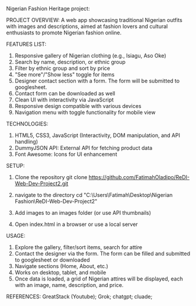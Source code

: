 Nigerian Fashion Heritage project:

PROJECT OVERVIEW: 
A web app showcasing traditional Nigerian outfits with images and descriptions, aimed at fashion lovers and cultural enthusiasts to promote Nigerian fashion online.

FEATURES LIST:
1. Responsive gallery of Nigerian clothing (e.g., Isiagu, Aso Oke)
2. Search by name, description, or ethnic group
3. Filter by ethnic group and sort by price
4. "See more"/"Show less" toggle for items
5. Designer contact section with a form. The form will be submitted to googlesheet.
6. Contact form can be downloaded as well
7. Clean UI with interactivity via JavaScript
8. Responsive design compatible with various devices
9. Navigation menu with toggle functionality for mobile view

TECHNOLOGIES:
1. HTML5, CSS3, JavaScript (Interactivity, DOM manipulation, and API handling)
2. DummyJSON API: External API for fetching product data
3. Font Awesome: Icons for UI enhancement


SETUP:

1. Clone the repository
git clone https://github.com/FatimahOladipo/ReDI-Web-Dev-Project2.git

2. navigate to the directory
cd "C:\Users\Fatimah\Desktop\Nigerian Fashion\ReDI-Web-Dev-Project2"

3. Add images to an images folder (or use API thumbnails)
4. Open index.html in a browser or use a local server

USAGE:

1. Explore the gallery, filter/sort items, search for attire
2. Contact the designer via the form. The form can be filled and submitted to googlesheet or downloaded
3. Navigate sections (Home, About, etc.)
4. Works on desktop, tablet, and mobile
5. Once data is loaded, a grid of Nigerian attires will be displayed, each with an image, name, description, and price.

REFERENCES:
GreatStack (Youtube);
Grok;
chatgpt;
cluade;